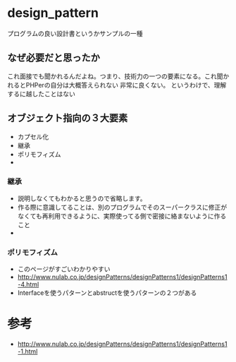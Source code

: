 # design_pattern
プログラムの良い設計書というかサンプルの一種

## なぜ必要だと思ったか
これ面接でも聞かれるんだよね。つまり、技術力の一つの要素になる。これ聞かれるとPHPerの自分は大概答えられない
非常に良くない。
というわけで、理解するに越したことはない

## オブジェクト指向の３大要素
* カプセル化
* 継承
* ポリモフィズム
* 

### 継承
* 説明しなくてもわかると思うので省略します。
* 作る際に意識してることは、別のプログラムでそのスーパークラスに修正がなくても再利用できるように、実際使ってる側で密接に絡まないように作ること
* 

### ポリモフィズム
* このページがすごいわかりやすい
* http://www.nulab.co.jp/designPatterns/designPatterns1/designPatterns1-4.html
* Interfaceを使うパターンとabstructを使うパターンの２つがある

# 参考
* http://www.nulab.co.jp/designPatterns/designPatterns1/designPatterns1-1.html
